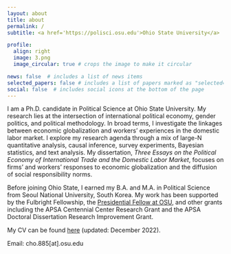 ```yaml
---
layout: about
title: about
permalink: /
subtitle: <a href='https://polisci.osu.edu'>Ohio State University</a>

profile:
  align: right
  image: 3.png
  image_circular: true # crops the image to make it circular

news: false  # includes a list of news items
selected_papers: false # includes a list of papers marked as "selected={false}"
social: false  # includes social icons at the bottom of the page
---
```


I am a Ph.D. candidate in Political Science at Ohio State University. My research lies at the intersection of international political economy, gender politics, and political methodology. In broad terms, I investigate the linkages between economic globalization and workers’ experiences in the domestic labor market.  I explore my research agenda through a mix of large-N quantitative analysis, causal inference, survey experiments, Bayesian statistics, and text analysis.  My dissertation, *Three Essays on the Political Economy of International Trade and the Domestic Labor Market*, focuses on firms’ and workers’ responses to economic globalization and the diffusion of social responsibility norms.

Before joining Ohio State, I earned my B.A. and M.A. in Political Science from Seoul National University, South Korea. My work has been supported by the Fulbright Fellowship, the [Presidential Fellow at OSU](https://gradsch.osu.edu/presidential-fellowship), and other grants including the APSA Centennial Center Research Grant and the APSA Doctoral Dissertation Research Improvement Grant. 

My CV can be found [here](https://drive.google.com/file/d/1-F1NjQK0naQ2jqneoMmddSj16e1dex54/preview) (updated: December 2022). 

Email: cho.885\[at].osu.edu
